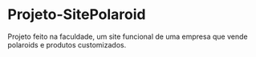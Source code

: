 # Projeto-SitePolaroid
Projeto feito na faculdade, um site funcional de uma empresa que vende polaroids e produtos customizados.
